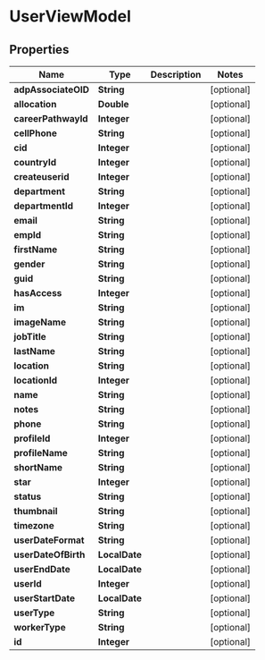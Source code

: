 

# UserViewModel


## Properties

| Name | Type | Description | Notes |
|------------ | ------------- | ------------- | -------------|
|**adpAssociateOID** | **String** |  |  [optional] |
|**allocation** | **Double** |  |  [optional] |
|**careerPathwayId** | **Integer** |  |  [optional] |
|**cellPhone** | **String** |  |  [optional] |
|**cid** | **Integer** |  |  [optional] |
|**countryId** | **Integer** |  |  [optional] |
|**createuserid** | **Integer** |  |  [optional] |
|**department** | **String** |  |  [optional] |
|**departmentId** | **Integer** |  |  [optional] |
|**email** | **String** |  |  [optional] |
|**empId** | **String** |  |  [optional] |
|**firstName** | **String** |  |  [optional] |
|**gender** | **String** |  |  [optional] |
|**guid** | **String** |  |  [optional] |
|**hasAccess** | **Integer** |  |  [optional] |
|**im** | **String** |  |  [optional] |
|**imageName** | **String** |  |  [optional] |
|**jobTitle** | **String** |  |  [optional] |
|**lastName** | **String** |  |  [optional] |
|**location** | **String** |  |  [optional] |
|**locationId** | **Integer** |  |  [optional] |
|**name** | **String** |  |  [optional] |
|**notes** | **String** |  |  [optional] |
|**phone** | **String** |  |  [optional] |
|**profileId** | **Integer** |  |  [optional] |
|**profileName** | **String** |  |  [optional] |
|**shortName** | **String** |  |  [optional] |
|**star** | **Integer** |  |  [optional] |
|**status** | **String** |  |  [optional] |
|**thumbnail** | **String** |  |  [optional] |
|**timezone** | **String** |  |  [optional] |
|**userDateFormat** | **String** |  |  [optional] |
|**userDateOfBirth** | **LocalDate** |  |  [optional] |
|**userEndDate** | **LocalDate** |  |  [optional] |
|**userId** | **Integer** |  |  [optional] |
|**userStartDate** | **LocalDate** |  |  [optional] |
|**userType** | **String** |  |  [optional] |
|**workerType** | **String** |  |  [optional] |
|**id** | **Integer** |  |  [optional] |



